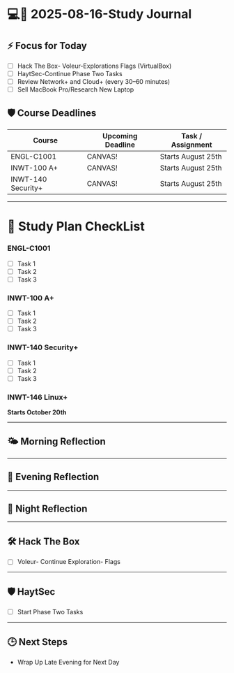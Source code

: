 # 💻🐧 2025-08-16-Study Journal

## ⚡ Focus for Today
- [ ] Hack The Box- Voleur-Explorations Flags (VirtualBox)
- [ ] HaytSec-Continue Phase Two Tasks
- [ ] Review Network+ and Cloud+ (every 30–60 minutes)
- [ ] Sell MacBook Pro/Research New Laptop
## 🛡 Course Deadlines
| Course             | Upcoming Deadline | Task / Assignment  |
| ------------------ | ----------------- | ------------------ |
| ENGL-C1001         | CANVAS!           | Starts August 25th |
| INWT-100 A+        | CANVAS!           | Starts August 25th |
| INWT-140 Security+ | CANVAS!           | Starts August 25th |

---
# 💾 Study Plan CheckList
### ENGL-C1001
- [ ] Task 1  
- [ ] Task 2  
- [ ] Task 3  

### INWT-100 A+
- [ ] Task 1  
- [ ] Task 2  
- [ ] Task 3  

### INWT-140 Security+
- [ ] Task 1  
- [ ] Task 2  
- [ ] Task 3  

### INWT-146 Linux+

**Starts October 20th**

---
## 🌤 Morning Reflection

---
## 🌇 Evening Reflection

---
## 🌌 Night Reflection

---
## 🛠 Hack The Box
- [ ] Voleur- Continue Exploration- Flags

---
## 🛡 HaytSec
- [ ] Start Phase Two Tasks

---
## 🕒 Next Steps
- Wrap Up Late Evening for Next Day
